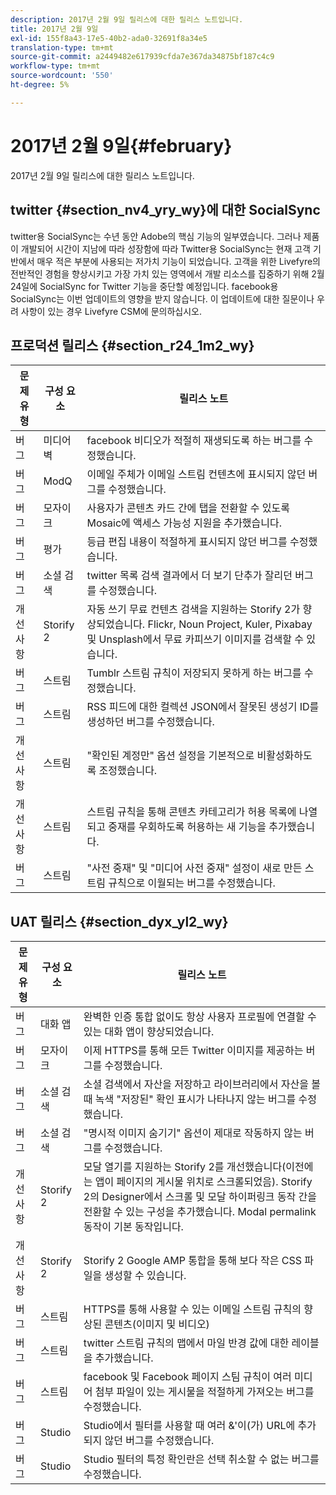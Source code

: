 ```yaml
---
description: 2017년 2월 9일 릴리스에 대한 릴리스 노트입니다.
title: 2017년 2월 9일
exl-id: 155f8a43-17e5-40b2-ada0-32691f8a34e5
translation-type: tm+mt
source-git-commit: a2449482e617939cfda7e367da34875bf187c4c9
workflow-type: tm+mt
source-wordcount: '550'
ht-degree: 5%

---
```


# 2017년 2월 9일{#february}

2017년 2월 9일 릴리스에 대한 릴리스 노트입니다.

## twitter {#section_nv4_yry_wy}에 대한 SocialSync

twitter용 SocialSync는 수년 동안 Adobe의 핵심 기능의 일부였습니다. 그러나 제품이 개발되어 시간이 지남에 따라 성장함에 따라 Twitter용 SocialSync는 현재 고객 기반에서 매우 적은 부분에 사용되는 저가치 기능이 되었습니다. 고객을 위한 Livefyre의 전반적인 경험을 향상시키고 가장 가치 있는 영역에서 개발 리소스를 집중하기 위해 2월 24일에 SocialSync for Twitter 기능을 중단할 예정입니다. facebook용 SocialSync는 이번 업데이트의 영향을 받지 않습니다. 이 업데이트에 대한 질문이나 우려 사항이 있는 경우 Livefyre CSM에 문의하십시오.

## 프로덕션 릴리스 {#section_r24_1m2_wy}

| 문제 유형 | 구성 요소 | 릴리스 노트 |
|--- |--- |--- |
| 버그 | 미디어 벽 | facebook 비디오가 적절히 재생되도록 하는 버그를 수정했습니다. |
| 버그 | ModQ | 이메일 주체가 이메일 스트림 컨텐츠에 표시되지 않던 버그를 수정했습니다. |
| 버그 | 모자이크 | 사용자가 콘텐츠 카드 간에 탭을 전환할 수 있도록 Mosaic에 액세스 가능성 지원을 추가했습니다. |
| 버그 | 평가 | 등급 편집 내용이 적절하게 표시되지 않던 버그를 수정했습니다. |
| 버그 | 소셜 검색 | twitter 목록 검색 결과에서 더 보기 단추가 잘리던 버그를 수정했습니다. |
| 개선 사항 | Storify 2 | 자동 쓰기 무료 컨텐츠 검색을 지원하는 Storify 2가 향상되었습니다. Flickr, Noun Project, Kuler, Pixabay 및 Unsplash에서 무료 카피쓰기 이미지를 검색할 수 있습니다. |
| 버그 | 스트림 | Tumblr 스트림 규칙이 저장되지 못하게 하는 버그를 수정했습니다. |
| 버그 | 스트림 | RSS 피드에 대한 컬렉션 JSON에서 잘못된 생성기 ID를 생성하던 버그를 수정했습니다. |
| 개선 사항 | 스트림 | &quot;확인된 계정만&quot; 옵션 설정을 기본적으로 비활성화하도록 조정했습니다. |
| 개선 사항 | 스트림 | 스트림 규칙을 통해 콘텐츠 카테고리가 허용 목록에 나열되고 중재를 우회하도록 허용하는 새 기능을 추가했습니다. |
| 버그 | 스트림 | &quot;사전 중재&quot; 및 &quot;미디어 사전 중재&quot; 설정이 새로 만든 스트림 규칙으로 이월되는 버그를 수정했습니다. |

## UAT 릴리스 {#section_dyx_yl2_wy}

| 문제 유형 | 구성 요소 | 릴리스 노트 |
|--- |--- |--- |
| 버그 | 대화 앱 | 완벽한 인증 통합 없이도 항상 사용자 프로필에 연결할 수 있는 대화 앱이 향상되었습니다. |
| 버그 | 모자이크 | 이제 HTTPS를 통해 모든 Twitter 이미지를 제공하는 버그를 수정했습니다. |
| 버그 | 소셜 검색 | 소셜 검색에서 자산을 저장하고 라이브러리에서 자산을 볼 때 녹색 &quot;저장된&quot; 확인 표시가 나타나지 않는 버그를 수정했습니다. |
| 버그 | 소셜 검색 | &quot;명시적 이미지 숨기기&quot; 옵션이 제대로 작동하지 않는 버그를 수정했습니다. |
| 개선 사항 | Storify 2 | 모달 열기를 지원하는 Storify 2를 개선했습니다(이전에는 앱이 페이지의 게시물 위치로 스크롤되었음). Storify 2의 Designer에서 스크롤 및 모달 하이퍼링크 동작 간을 전환할 수 있는 구성을 추가했습니다. Modal permalink 동작이 기본 동작입니다. |
| 개선 사항 | Storify 2 | Storify 2 Google AMP 통합을 통해 보다 작은 CSS 파일을 생성할 수 있습니다. |
| 버그 | 스트림 | HTTPS를 통해 사용할 수 있는 이메일 스트림 규칙의 향상된 콘텐츠(이미지 및 비디오) |
| 버그 | 스트림 | twitter 스트림 규칙의 맵에서 마일 반경 값에 대한 레이블을 추가했습니다. |
| 버그 | 스트림 | facebook 및 Facebook 페이지 스팀 규칙이 여러 미디어 첨부 파일이 있는 게시물을 적절하게 가져오는 버그를 수정했습니다. |
| 버그 | Studio | Studio에서 필터를 사용할 때 여러 &amp;&#39;이(가) URL에 추가되지 않던 버그를 수정했습니다. |
| 버그 | Studio | Studio 필터의 특정 확인란은 선택 취소할 수 없는 버그를 수정했습니다. |
